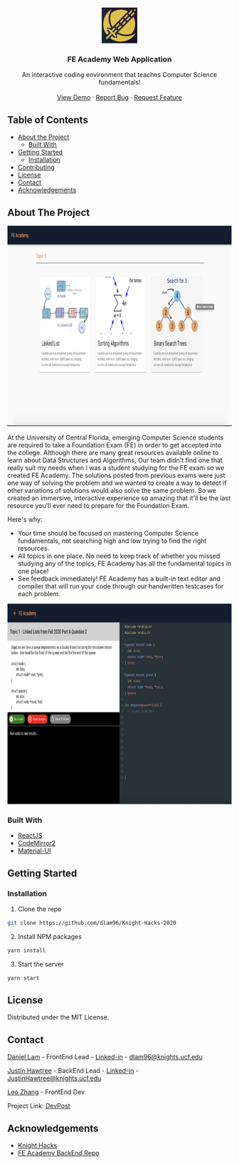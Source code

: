 <!-- PROJECT SHIELDS -->
<!--
*** I'm using markdown "reference style" links for readability.
*** Reference links are enclosed in brackets [ ] instead of parentheses ( ).
*** See the bottom of this document for the declaration of the reference variables
*** for contributors-url, forks-url, etc. This is an optional, concise syntax you may use.
*** https://www.markdownguide.org/basic-syntax/#reference-style-links
-->



<!-- PROJECT LOGO -->
<br />
<p align="center">
  <a href="https://github.com/dlam96/Knight-Hacks-2020">
    <img src="images/logo.png" alt="Logo" width="80" height="80">
  </a>

  <h3 align="center">FE Academy Web Application</h3>

  <p align="center">
    An interactive coding environment that teaches Computer Science fundamentals!
    <br />
    <br />
    <a href="https://devpost.com/software/fe-academy?ref_content=user-portfolio&ref_feature=in_progress">View Demo</a>
    ·
    <a href="https://github.com/dlam96/Knight-Hacks-2020/issues">Report Bug</a>
    ·
    <a href="https://github.com/dlam96/Knight-Hacks-2020/issues">Request Feature</a>
  </p>
</p>



<!-- TABLE OF CONTENTS -->
## Table of Contents

* [About the Project](#about-the-project)
  * [Built With](#built-with)
* [Getting Started](#getting-started)
  * [Installation](#installation)
* [Contributing](#contributing)
* [License](#license)
* [Contact](#contact)
* [Acknowledgements](#acknowledgements)



<!-- ABOUT THE PROJECT -->
## About The Project
<p align="center">
  <a href="https://github.com/dlam96/Knight-Hacks-2020">
    <img src="images/demo1.png" alt="Logo" width="1000" height="450">
  </a>
</p>

At the University of Central Florida, emerging Computer Science students are required to take a Foundation Exam (FE) in order to get accepted into the college. Although there are many great resources available online to learn about Data Structures and Algorithms, Our team didn't find one that really suit my needs when I was a student studying for the FE exam so we created FE Academy. The solutions posted from previous exams were just one way of solving the problem and we wanted to create a way to detect if other variations of solutions would also solve the same problem. So we created an immersive, interactive experience so amazing that it'll be the last resource you'll ever need to prepare for the Foundation Exam.

Here's why:
* Your time should be focused on mastering Computer Science fundamentals, not searching high and low trying to find the right resources.
* All topics in one place. No need to keep track of whether you missed studying any of the topics, FE Academy has all the fundamental topics in one place!
* See feedback immediately! FE Academy has a built-in text editor and compiler that will run your code through our handwritten testcases for each problem. 

<p align="center">
  <a href="https://github.com/dlam96/Knight-Hacks-2020">
    <img src="images/demo2.png" alt="Logo" width="1000" height="450">
  </a>
</p>

### Built With
* [ReactJS](https://reactjs.org)
* [CodeMirror2](https://www.npmjs.com/package/react-codemirror2)
* [Material-UI](https://material-ui.com/)

<!-- GETTING STARTED -->
## Getting Started

### Installation

1. Clone the repo
```sh
git clone https://github.com/dlam96/Knight-Hacks-2020
```
2. Install NPM packages
```sh
yarn install
```
3. Start the server
```sh
yarn start
```


<!-- LICENSE -->
## License

Distributed under the MIT License. 


<!-- CONTACT -->
## Contact

[Daniel Lam](https://github.com/dlam96) - FrontEnd Lead - [Linked-in](https://www.linkedin.com/in/dlam96) - dlam96@knights.ucf.edu

[Justin Hawtree](https://github.com/JustinHawtree) - BackEnd Lead - [Linked-in](https://www.linkedin.com/in/justin-hawtree) - JustinHawtree@knights.ucf.edu

[Leo Zhang](https://github.com/leozhang1) - FrontEnd Dev 

Project Link: [DevPost](https://devpost.com/software/fe-academy?ref_content=user-portfolio&ref_feature=in_progress)



<!-- ACKNOWLEDGEMENTS -->
## Acknowledgements
* [Knight Hacks](https://knighthacks.org/)
* [FE Academy BackEnd Repo](https://github.com/JustinHawtree/FoundationHelper_KnightHacks2020)



<!-- MARKDOWN LINKS & IMAGES -->
<!-- https://www.markdownguide.org/basic-syntax/#reference-style-links -->
[product-screenshot]: images/demo1.png

